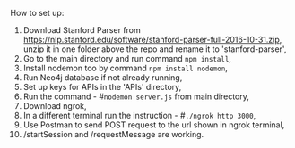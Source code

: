 How to set up:

1. Download Stanford Parser from https://nlp.stanford.edu/software/stanford-parser-full-2016-10-31.zip, unzip it in one folder above the repo and rename it to 'stanford-parser',
2. Go to the main directory and run command `npm install`,
3. Install nodemon too by command `npm install nodemon`,
4. Run Neo4j database if not already running,
5. Set up keys for APIs in the 'APIs' directory, 
6. Run the command  - \#`nodemon server.js` from main directory,
7. Download ngrok,
8. In a different terminal run the instruction - \#`./ngrok http 3000`,
9. Use Postman to send POST request to the url shown in ngrok terminal,
10. /startSession and /requestMessage  are working.
